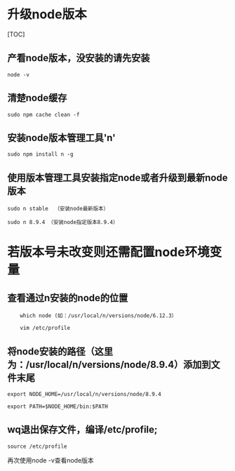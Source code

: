 # 升级node版本

[TOC]

## 产看node版本，没安装的请先安装
```shell
node -v
```

## 清楚node缓存
```shell
sudo npm cache clean -f
```

## 安装node版本管理工具'n'
```shell
sudo npm install n -g
```

## 使用版本管理工具安装指定node或者升级到最新node版本
```shell
sudo n stable  （安装node最新版本）

sudo n 8.9.4 （安装node指定版本8.9.4）
```

# 若版本号未改变则还需配置node环境变量

## 查看通过n安装的node的位置
```shell
	which node (如：/usr/local/n/versions/node/6.12.3）

	vim /etc/profile
```

## 将node安装的路径（这里为：/usr/local/n/versions/node/8.9.4）添加到文件末尾
```shell
export NODE_HOME=/usr/local/n/versions/node/8.9.4

export PATH=$NODE_HOME/bin:$PATH
```

## wq退出保存文件，编译/etc/profile;
```shell
source /etc/profile
```

再次使用node -v查看node版本
